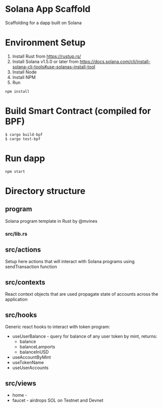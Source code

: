 # Solana App Scaffold
Scaffolding for a dapp built on Solana

# Environment Setup
1. Install Rust from https://rustup.rs/
2. Install Solana v1.5.0 or later from https://docs.solana.com/cli/install-solana-cli-tools#use-solanas-install-tool
3. Install Node
4. Install NPM
5. Run
```
npm install
```
# Build Smart Contract (compiled for BPF)

```
$ cargo build-bpf
$ cargo test-bpf
```

# Run dapp

`
npm start
`

# Directory structure

## program

Solana program template in Rust by @mvines

### src/lib.rs


## src/actions

Setup here actions that will interact with Solana programs using sendTransaction function

## src/contexts

React context objects that are used propagate state of accounts across the application

## src/hooks

Generic react hooks to interact with token program:
* useUserBalance - query for balance of any user token by mint, returns:
    - balance
    - balanceLamports
    - balanceInUSD
* useAccountByMint
* useTokenName
* useUserAccounts

## src/views

* home - 
* faucet - airdrops SOL on Testnet and Devnet
